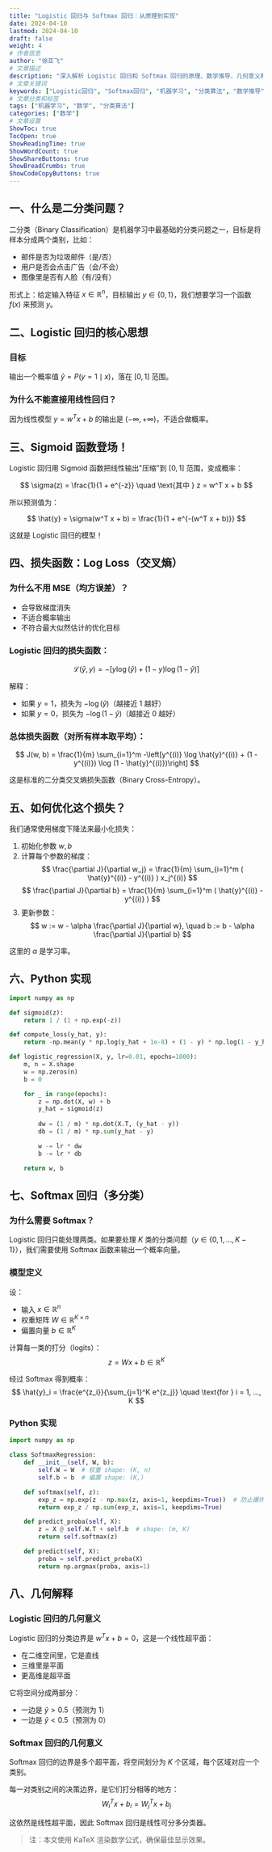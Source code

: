 ```yaml
---
title: "Logistic 回归与 Softmax 回归：从原理到实现"
date: 2024-04-10
lastmod: 2024-04-10
draft: false
weight: 4
# 作者信息
author: "徐亚飞"
# 文章描述
description: "深入解析 Logistic 回归和 Softmax 回归的原理、数学推导、几何意义和代码实现，包括二分类和多分类问题的完整解决方案"
# 文章关键词
keywords: ["Logistic回归", "Softmax回归", "机器学习", "分类算法", "数学推导"]
# 文章分类和标签
tags: ["机器学习", "数学", "分类算法"]
categories: ["数学"]
# 文章设置
ShowToc: true
TocOpen: true
ShowReadingTime: true
ShowWordCount: true
ShowShareButtons: true
ShowBreadCrumbs: true
ShowCodeCopyButtons: true
---
```


## 一、什么是二分类问题？

二分类（Binary Classification）是机器学习中最基础的分类问题之一，目标是将样本分成两个类别，比如：
- 邮件是否为垃圾邮件（是/否）
- 用户是否会点击广告（会/不会）
- 图像里是否有人脸（有/没有）

形式上：给定输入特征 $x \in \mathbb{R}^n$，目标输出 $y \in \{0, 1\}$，我们想要学习一个函数 $f(x)$ 来预测 $y$。

## 二、Logistic 回归的核心思想

### 目标
输出一个概率值 $\hat{y} = P(y = 1 \mid x)$，落在 $[0, 1]$ 范围。

### 为什么不能直接用线性回归？
因为线性模型 $y = w^T x + b$ 的输出是 $(-\infty, +\infty)$，不适合做概率。

## 三、Sigmoid 函数登场！

Logistic 回归用 Sigmoid 函数把线性输出"压缩"到 $[0, 1]$ 范围，变成概率：

$$
\sigma(z) = \frac{1}{1 + e^{-z}} \quad \text{其中 } z = w^T x + b
$$

所以预测值为：

$$
\hat{y} = \sigma(w^T x + b) = \frac{1}{1 + e^{-(w^T x + b)}}
$$

这就是 Logistic 回归的模型！

## 四、损失函数：Log Loss（交叉熵）

### 为什么不用 MSE（均方误差）？
- 会导致梯度消失
- 不适合概率输出
- 不符合最大似然估计的优化目标

### Logistic 回归的损失函数：

$$
\mathcal{L}(\hat{y}, y) = -[y \log(\hat{y}) + (1 - y)\log(1 - \hat{y})]
$$

解释：
- 如果 $y = 1$，损失为 $-\log(\hat{y})$（越接近 1 越好）
- 如果 $y = 0$，损失为 $-\log(1 - \hat{y})$（越接近 0 越好）

### 总体损失函数（对所有样本取平均）：

$$
J(w, b) = \frac{1}{m} \sum_{i=1}^m -\left[y^{(i)} \log \hat{y}^{(i)} + (1 - y^{(i)}) \log (1 - \hat{y}^{(i)})\right]
$$

这是标准的二分类交叉熵损失函数（Binary Cross-Entropy）。

## 五、如何优化这个损失？

我们通常使用梯度下降法来最小化损失：

1. 初始化参数 $w, b$
2. 计算每个参数的梯度：
   $$
   \frac{\partial J}{\partial w_j} = \frac{1}{m} \sum_{i=1}^m ( \hat{y}^{(i)} - y^{(i)} ) x_j^{(i)}
   $$
   $$
   \frac{\partial J}{\partial b} = \frac{1}{m} \sum_{i=1}^m ( \hat{y}^{(i)} - y^{(i)} )
   $$
3. 更新参数：
   $$
   w := w - \alpha \frac{\partial J}{\partial w}, \quad b := b - \alpha \frac{\partial J}{\partial b}
   $$

这里的 $\alpha$ 是学习率。

## 六、Python 实现

```python
import numpy as np

def sigmoid(z):
    return 1 / (1 + np.exp(-z))

def compute_loss(y_hat, y):
    return -np.mean(y * np.log(y_hat + 1e-8) + (1 - y) * np.log(1 - y_hat + 1e-8))

def logistic_regression(X, y, lr=0.01, epochs=1000):
    m, n = X.shape
    w = np.zeros(n)
    b = 0

    for _ in range(epochs):
        z = np.dot(X, w) + b
        y_hat = sigmoid(z)
        
        dw = (1 / m) * np.dot(X.T, (y_hat - y))
        db = (1 / m) * np.sum(y_hat - y)

        w -= lr * dw
        b -= lr * db

    return w, b
```

## 七、Softmax 回归（多分类）

### 为什么需要 Softmax？

Logistic 回归只能处理两类。如果要处理 $K$ 类的分类问题（$y \in \{0,1,…,K-1\}$），我们需要使用 Softmax 函数来输出一个概率向量。

### 模型定义

设：
- 输入 $x \in \mathbb{R}^n$
- 权重矩阵 $W \in \mathbb{R}^{K \times n}$
- 偏置向量 $b \in \mathbb{R}^K$

计算每一类的打分（logits）：
$$
z = Wx + b \in \mathbb{R}^K
$$

经过 Softmax 得到概率：
$$
\hat{y}_i = \frac{e^{z_i}}{\sum_{j=1}^K e^{z_j}} \quad \text{for } i = 1, …, K
$$

### Python 实现

```python
import numpy as np

class SoftmaxRegression:
    def __init__(self, W, b):
        self.W = W  # 权重 shape: (K, n)
        self.b = b  # 偏置 shape: (K,)

    def softmax(self, z):
        exp_z = np.exp(z - np.max(z, axis=1, keepdims=True))  # 防止爆炸
        return exp_z / np.sum(exp_z, axis=1, keepdims=True)

    def predict_proba(self, X):
        z = X @ self.W.T + self.b  # shape: (m, K)
        return self.softmax(z)

    def predict(self, X):
        proba = self.predict_proba(X)
        return np.argmax(proba, axis=1)
```

## 八、几何解释

### Logistic 回归的几何意义

Logistic 回归的分类边界是 $w^T x + b = 0$，这是一个线性超平面：
- 在二维空间里，它是直线
- 三维里是平面
- 更高维是超平面

它将空间分成两部分：
- 一边是 $\hat{y} > 0.5$（预测为 1）
- 一边是 $\hat{y} < 0.5$（预测为 0）

### Softmax 回归的几何意义

Softmax 回归的边界是多个超平面，将空间划分为 $K$ 个区域，每个区域对应一个类别。

每一对类别之间的决策边界，是它们打分相等的地方：
$$
W_i^T x + b_i = W_j^T x + b_j
$$

这依然是线性超平面，因此 Softmax 回归是线性可分多分类器。

> 注：本文使用 KaTeX 渲染数学公式，确保最佳显示效果。 